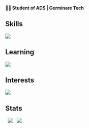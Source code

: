 <p><b>👨‍💻 Student of ADS | Germinare Tech<br></b>

## Skills
<a href="https://github.com/GuedesTech"><img src="https://skillicons.dev/icons?i=html,css,python,java,postgresql,docker,git,github"></a>

## Learning
<a href="https://github.com/GuedesTech"><img src="https://skillicons.dev/icons?i=cpp,c,js,react"></a>


## Interests
<a href="https://github.com/GuedesTech"><img src="https://skillicons.dev/icons?i=mongo,kotlin,vue,swift"></a>

## Stats
<div>
  <a href="https://github.com/GuedesTech"><img src="https://github-readme-stats.vercel.app/api?username=GuedesTech&theme=dark&show_icons=true"></a>
  <a href="https://github.com/GuedesTech"><img src="https://github-readme-stats.vercel.app/api/top-langs/?username=GuedesTech&layout=compact&theme=dark"></a>
</div>
